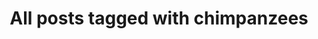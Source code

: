 ---
layout: tag
title: "All posts tagged with chimpanzees"
permalink: /weblog/tags/chimpanzees/
taxonomy: chimpanzees
---